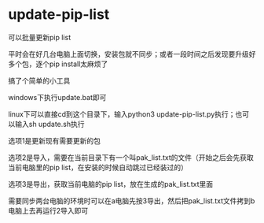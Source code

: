 # update-pip-list
可以批量更新pip list



平时会在好几台电脑上面切换，安装包就不同步；或者一段时间之后发现要升级好多个包，逐个pip install太麻烦了

搞了个简单的小工具

windows下执行update.bat即可

linux下可以直接cd到这个目录下，输入python3 update-pip-list.py执行；也可以输入sh update.sh执行



选项1是更新现有需要更新的包

选项2是导入，需要在当前目录下有一个叫pak_list.txt的文件（开始之后会先获取当前电脑里的pip list，在安装的时候自动跳过已经装过的）

选项3是导出，获取当前电脑的pip list，放在生成的pak_list.txt里面



需要同步两台电脑的环境时可以在a电脑先按3导出，然后把pak_list.txt文件拷到b电脑上去再运行2导入即可

